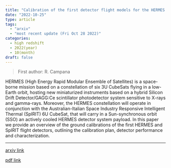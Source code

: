 ```yaml
---
title: "Calibration of the first detector flight models for the HERMES constellation and the SpIRIT mission"
date: "2022-10-25"
type: article
tags:
  - "arxiv"
  - "most recent update (Fri Oct 28 2022)"
categories:
  - high redshift
  - 2022(year)
  - 10(month)
draft: false
---
```


> First author: R. Campana

 HERMES (High Energy Rapid Modular Ensemble of Satellites) is a space-borne
mission based on a constellation of six 3U CubeSats flying in a low-Earth
orbit, hosting new miniaturized instruments based on a hybrid Silicon Drift
Detector/GAGG:Ce scintillator photodetector system sensitive to X-rays and
gamma-rays. Moreover, the HERMES constellation will operate in conjunction with
the Australian-Italian Space Industry Responsive Intelligent Thermal (SpIRIT)
6U CubeSat, that will carry in a Sun-synchronous orbit (SSO) an actively cooled
HERMES detector system payload. In this paper we provide an overview of the
ground calibrations of the first HERMES and SpIRIT flight detectors, outlining
the calibration plan, detector performance and characterization.

---
[arxiv link](http://arxiv.org/abs/2210.13860v1)

[pdf link](http://arxiv.org/pdf/2210.13860v1)